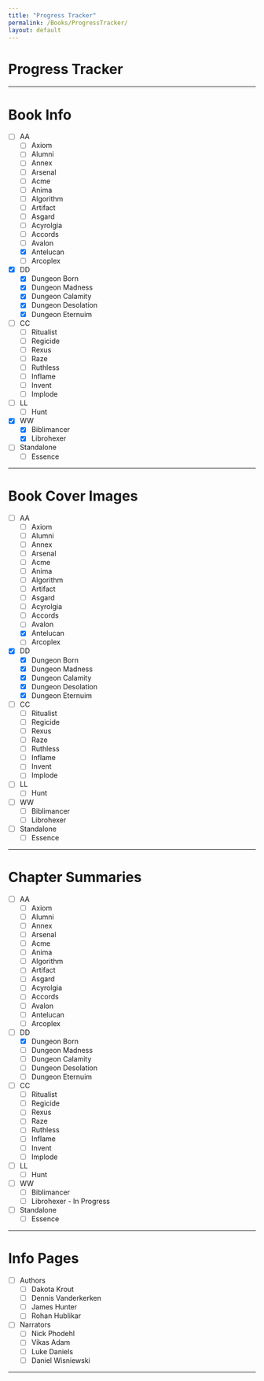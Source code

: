 ```yaml
---
title: "Progress Tracker"
permalink: /Books/ProgressTracker/
layout: default
---
```

# Progress Tracker
---

# Book Info
- [ ] AA
	- [ ] Axiom
	- [ ] Alumni
	- [ ] Annex
	- [ ] Arsenal
	- [ ] Acme
	- [ ] Anima
	- [ ] Algorithm
	- [ ] Artifact
	- [ ] Asgard
	- [ ] Acyrolgia
	- [ ] Accords
	- [ ] Avalon
	- [x] Antelucan
	- [ ] Arcoplex
- [x] DD
	- [x] Dungeon Born
	- [x] Dungeon Madness
	- [x] Dungeon Calamity
	- [x] Dungeon Desolation
	- [x] Dungeon Eternuim
- [ ] CC
	- [ ] Ritualist
	- [ ] Regicide
	- [ ] Rexus
	- [ ] Raze
	- [ ] Ruthless
	- [ ] Inflame
	- [ ] Invent
	- [ ] Implode
- [ ] LL
	- [ ] Hunt
- [x] WW
	- [x] Biblimancer
	- [x] Librohexer
- [ ] Standalone
	- [ ] Essence

---


# Book Cover Images
- [ ] AA
	- [ ] Axiom
	- [ ] Alumni
	- [ ] Annex
	- [ ] Arsenal
	- [ ] Acme
	- [ ] Anima
	- [ ] Algorithm
	- [ ] Artifact
	- [ ] Asgard
	- [ ] Acyrolgia
	- [ ] Accords
	- [ ] Avalon
	- [x] Antelucan
	- [ ] Arcoplex
- [x] DD
	- [x] Dungeon Born
	- [x] Dungeon Madness
	- [x] Dungeon Calamity
	- [x] Dungeon Desolation
	- [x] Dungeon Eternuim
- [ ] CC
	- [ ] Ritualist
	- [ ] Regicide
	- [ ] Rexus
	- [ ] Raze
	- [ ] Ruthless
	- [ ] Inflame
	- [ ] Invent
	- [ ] Implode
- [ ] LL
	- [ ] Hunt
- [ ] WW
	- [ ] Biblimancer
	- [ ] Librohexer
- [ ] Standalone
	- [ ] Essence

---


# Chapter Summaries
- [ ] AA
	- [ ] Axiom
	- [ ] Alumni
	- [ ] Annex
	- [ ] Arsenal
	- [ ] Acme
	- [ ] Anima
	- [ ] Algorithm
	- [ ] Artifact
	- [ ] Asgard
	- [ ] Acyrolgia
	- [ ] Accords
	- [ ] Avalon
	- [ ] Antelucan
	- [ ] Arcoplex
- [ ] DD
	- [x] Dungeon Born
	- [ ] Dungeon Madness
	- [ ] Dungeon Calamity
	- [ ] Dungeon Desolation
	- [ ] Dungeon Eternuim
- [ ] CC
	- [ ] Ritualist
	- [ ] Regicide
	- [ ] Rexus
	- [ ] Raze
	- [ ] Ruthless
	- [ ] Inflame
	- [ ] Invent
	- [ ] Implode
- [ ] LL
	- [ ] Hunt
- [ ] WW
	- [ ] Biblimancer
	- [ ] Librohexer  - In Progress
- [ ] Standalone
	- [ ] Essence

---


# Info Pages
- [ ] Authors
	- [ ] Dakota Krout
	- [ ] Dennis Vanderkerken
	- [ ] James Hunter
	- [ ] Rohan Hublikar
- [ ] Narrators
	- [ ] Nick Phodehl
	- [ ] Vikas Adam
	- [ ] Luke Daniels
	- [ ] Daniel Wisniewski

---